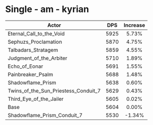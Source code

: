 # Single - am - kyrian
| Actor | DPS | Increase |
|---|:---:|:---:|
|Eternal_Call_to_the_Void|5925|5.73%|
|Sephuzs_Proclamation|5870|4.75%|
|Talbadars_Stratagem|5859|4.55%|
|Judgment_of_the_Arbiter|5710|1.89%|
|Echo_of_Eonar|5691|1.55%|
|Painbreaker_Psalm|5688|1.48%|
|Shadowflame_Prism|5638|0.60%|
|Twins_of_the_Sun_Priestess_Conduit_7|5629|0.43%|
|Third_Eye_of_the_Jailer|5605|0.02%|
|Base|5604|0.00%|
|Shadowflame_Prism_Conduit_7|5530|-1.34%|
